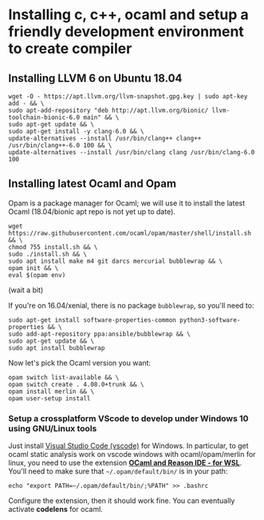 # Installing c, c++, ocaml and setup a friendly development environment to create compiler
## Installing LLVM 6 on Ubuntu 18.04

    wget -O - https://apt.llvm.org/llvm-snapshot.gpg.key | sudo apt-key add - && \
    sudo apt-add-repository "deb http://apt.llvm.org/bionic/ llvm-toolchain-bionic-6.0 main" && \
    sudo apt-get update && \
    sudo apt-get install -y clang-6.0 && \
    update-alternatives --install /usr/bin/clang++ clang++ /usr/bin/clang++-6.0 100 && \
    update-alternatives --install /usr/bin/clang clang /usr/bin/clang-6.0 100

## Installing latest Ocaml and Opam
Opam is a package manager for Ocaml; we will use it to install the latest Ocaml (18.04/bionic apt repo is not yet up to date).

    wget https://raw.githubusercontent.com/ocaml/opam/master/shell/install.sh && \
    chmod 755 install.sh && \
    sudo ./install.sh && \
    sudo apt install make m4 git darcs mercurial bubblewrap && \
    opam init && \
    eval $(opam env)
    
(wait a bit)

If you're on 16.04/xenial, there is no package `bubblewrap`, so you'll need to:

    sudo apt-get install software-properties-common python3-software-properties && \
    sudo add-apt-repository ppa:ansible/bubblewrap && \
    sudo apt-get update && \
    sudo apt install bubblewrap

Now let's pick the Ocaml version you want:

    opam switch list-available && \
    opam switch create . 4.08.0+trunk && \
    opam install merlin && \
    opam user-setup install

### Setup a crossplatform VScode to develop under Windows 10 using GNU/Linux tools
Just install [Visual Studio Code (vscode)](https://code.visualstudio.com/) for Windows.
In particular, to get ocaml static analysis work on vscode windows with ocaml/opam/merlin for linux, you need to use the extension
[**OCaml and Reason IDE - for WSL**](https://marketplace.visualstudio.com/items?itemName=raiscui.reasonml-wsl).
You'll need to make sure that `~/.opam/default/bin/` is in your path:

    echo "export PATH=~/.opam/default/bin/;%PATH" >> .bashrc
    
Configure the extension, then it should work fine. You can eventually activate **codelens** for ocaml. 

